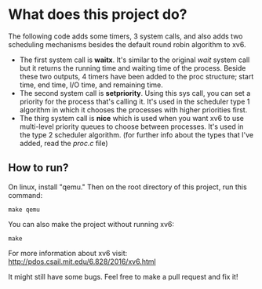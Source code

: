 # What does this project do?
The following code adds some timers, 3 system calls, and also adds two scheduling mechanisms besides the default round robin algorithm to xv6.

- The first system call is **waitx**. It's similar to the original *wait* system call but it returns the running time and waiting time of the process. Beside these two outputs, 4 timers have been added to the proc structure; start time, end time, I/O time, and remaining time.
- The second system call is **setpriority**. Using this sys call, you can set a priority for the process that's calling it. It's used in the scheduler type 1 algorithm in which it chooses the processes with higher priorities first.
- The thirg system call is **nice** which is used when you want xv6 to use multi-level priority queues to choose between processes. It's used in the type 2 scheduler algorithm. (for further info about the types that I've added, read the *proc.c* file)

## How to run?
On linux, install "qemu." Then on the root directory of this project, run this command:
```
make qemu
```
You can also make the project without running xv6:
```
make
```

For more information about xv6 visit: http://pdos.csail.mit.edu/6.828/2016/xv6.html

It might still have some bugs. Feel free to make a pull request and fix it!
